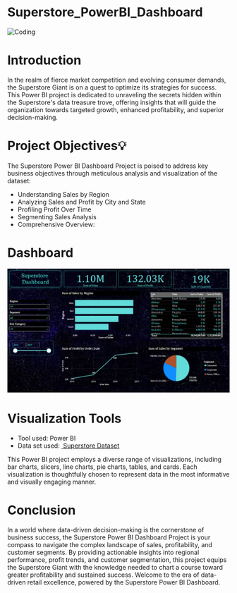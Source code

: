 # Superstore_PowerBI_Dashboard
<img width="250" alt="Coding" src="https://github.com/Mariyajoseph24/Superstore_PowerBI_Dashboard/assets/91487663/02065509-2018-4148-858a-1e61c02c3046">

<h1><a name="introduction">Introduction</a></h1>
<p>In the realm of fierce market competition and evolving consumer demands, the Superstore Giant is on a quest to optimize its strategies for success. This Power BI project is dedicated to unraveling the secrets hidden within the Superstore's data treasure trove, offering insights that will guide the organization towards targeted growth, enhanced profitability, and superior decision-making.</p>
<h1><a name="projectobjectives">Project Objectives💡</a></h1>
<p>The Superstore Power BI Dashboard Project is poised to address key business objectives through meticulous analysis and visualization of the dataset:</p>
<ul>
  <li>Understanding Sales by Region</li>
  <li>Analyzing Sales and Profit by City and State</li>
  <li> Profiling Profit Over Time</li>
  <li>Segmenting Sales Analysis</li>
  <li>Comprehensive Overview:</li>
</ul>
<h1><a name='dashboard'>Dashboard</a></h1>
<img width="900" alt="Coding" src="https://github.com/Mariyajoseph24/Superstore_PowerBI_Dashboard/blob/main/super.png">
<h1><a name="visualizationtools">Visualization Tools</a></h1>
<ul><li>Tool used: Power BI</li>
<li> Data set used: <a href="https://www.kaggle.com/datasets/vivek468/superstore-dataset-final">
         <img src=" Superstore Dataset" alt=""> Superstore Dataset</a></li></ul>
<p>This Power BI project employs a diverse range of visualizations, including bar charts, slicers, line charts, pie charts, tables, and cards. Each visualization is thoughtfully chosen to represent data in the most informative and visually engaging manner.</p>
<h1><a name="conclusion">Conclusion</a></h1>
<p>In a world where data-driven decision-making is the cornerstone of business success, the Superstore Power BI Dashboard Project is your compass to navigate the complex landscape of sales, profitability, and customer segments. By providing actionable insights into regional performance, profit trends, and customer segmentation, this project equips the Superstore Giant with the knowledge needed to chart a course toward greater profitability and sustained success. Welcome to the era of data-driven retail excellence, powered by the Superstore Power BI Dashboard.</p>
